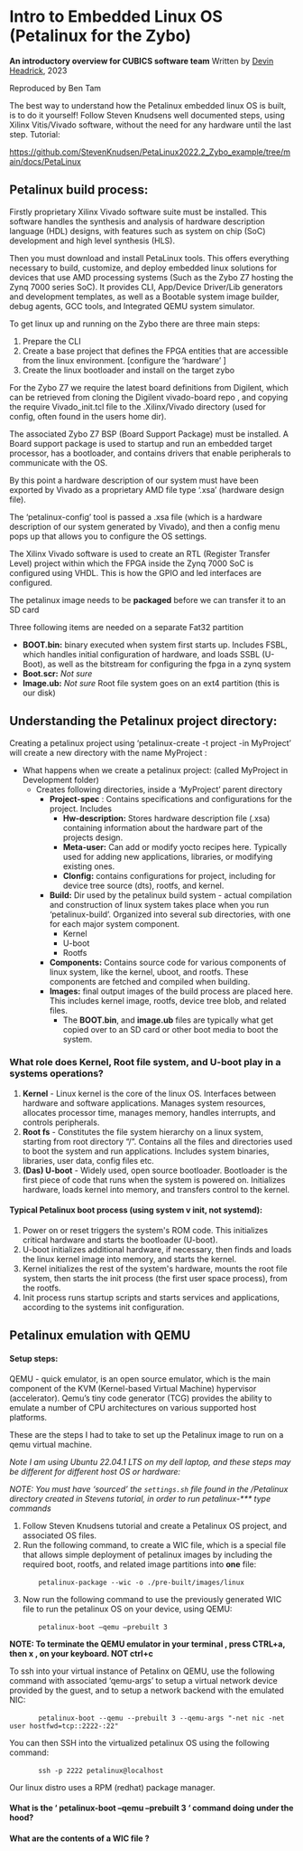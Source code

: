 # Intro to Embedded Linux OS (Petalinux for the Zybo)
**An introductory overview for CUBICS software team**
Written by [Devin Headrick](https://docs.google.com/document/d/1hTB31M3i9ML0qjcBVeHZdQ-cc0JnZzqu339hxukDt80/edit), 2023
   
Reproduced by Ben Tam

The best way to understand how the Petalinux embedded linux OS is built, is to do it yourself! Follow Steven Knudsens well documented steps, using Xilinx Vitis/Vivado software, without the need for any hardware until the last step. Tutorial: 

https://github.com/StevenKnudsen/PetaLinux2022.2_Zybo_example/tree/main/docs/PetaLinux



## Petalinux build process: 

Firstly proprietary Xilinx Vivado software suite must be installed. This software handles the synthesis and analysis of hardware description language (HDL) designs, with features such as system on chip (SoC) development and high level synthesis (HLS). 

Then you must download and install PetaLinux tools. This offers everything necessary to build, customize, and deploy embedded linux solutions for devices that use AMD processing systems (Such as the Zybo Z7 hosting the Zynq 7000 series SoC). It provides CLI, App/Device Driver/Lib generators and development templates, as well as a Bootable system image builder, debug agents, GCC tools, and Integrated QEMU system simulator. 

To get linux up and running on the Zybo there are three main steps:
1. Prepare the CLI
2. Create a base project that defines the FPGA entities that are accessible from the linux environment. [configure the ‘hardware’ ]
3. Create the linux bootloader and install on the target zybo

For the Zybo Z7 we require the latest board definitions from Digilent, which can be retrieved from cloning the Digilent vivado-board repo , and copying the require Vivado_init.tcl file to the .Xilinx/Vivado directory (used for config, often found in the users home dir).

The associated Zybo Z7 BSP (Board Support Package) must be installed. A Board support package is used to startup and run an embedded target processor, has a bootloader, and contains drivers that enable peripherals to communicate with the OS. 

By this point a hardware description of our system must have been exported by Vivado as a proprietary AMD file type ‘.xsa’ (hardware design file). 

The ‘petalinux-config’ tool is passed a .xsa file (which is a hardware description of our system generated by Vivado), and then a config menu pops up that allows you to configure the OS settings.

The Xilinx Vivado software is used to create an RTL (Register Transfer Level) project within which the FPGA inside the Zynq 7000 SoC is configured using VHDL. This is how the GPIO and led interfaces are configured. 

The petalinux image needs to be **packaged** before we can transfer it to an SD card 

Three following items are needed on a separate Fat32 partition 
- **BOOT.bin:** binary executed when system first starts up. Includes FSBL, which handles initial configuration of hardware, and loads SSBL (U-Boot), as well as the bitstream for configuring the fpga in a zynq system 
- **Boot.scr:** _Not sure_ 
- **Image.ub:** _Not sure_
Root file system goes on an ext4 partition (this is our disk) 

## Understanding the Petalinux project directory: 

Creating a petalinux project using ‘petalinux-create -t project -in MyProject’ will create a new directory with the name MyProject : 
- What happens when we create a petalinux project: (called MyProject in Development folder) 
    - Creates following directories, inside a ‘MyProject’ parent directory
        - **Project-spec** : Contains specifications and configurations for the project. Includes
            - **Hw-description:** Stores hardware description file (.xsa) containing information about the hardware part of the projects design.
            - **Meta-user:** Can add or modify yocto recipes here. Typically used for adding new applications, libraries, or modifying existing ones.
            - **Clonfig:** contains configurations for project, including for device tree source (dts), rootfs, and kernel.
        - **Build:** Dir used by the petalinux build system - actual compilation and construction of linux system takes place when you run ‘petalinux-build’. Organized into several sub directories, with one for each major system component. 
            - Kernel
            - U-boot
            - Rootfs
        - **Components:** Contains source code for various components of linux system, like the kernel, uboot, and rootfs. These components are fetched and compiled when building. 
        - **Images:** final output images of the build process are placed here. This includes kernel image, rootfs, device tree blob, and related files. 
            - The **BOOT.bin**, and **image.ub** files are typically what get copied over to an SD card or other boot media to boot the system. 

### What role does Kernel, Root file system, and U-boot play in a systems operations?
1. **Kernel** - Linux kernel is the core of the linux OS. Interfaces between hardware and software applications. Manages system resources, allocates processor time, manages memory, handles interrupts, and controls peripherals.
2. **Root fs** - Constitutes the file system hierarchy on a linux system, starting from root directory “/”. Contains all the files and directories used to boot the system and run applications. Includes system binaries, libraries, user data, config files etc. 
3. **(Das) U-boot** - Widely used, open source bootloader. Bootloader is the first piece of code that runs when the system is powered on. Initializes hardware, loads kernel into memory, and transfers control to the kernel. 

#### Typical Petalinux boot process (using system v init, not systemd): 
1. Power on or reset triggers the system's ROM code. This initializes critical hardware and starts the bootloader (U-boot).
2. U-boot initializes additional hardware, if necessary, then finds and loads the linux kernel image into memory, and starts the kernel. 
3. Kernel initializes the rest of the system's hardware, mounts the root file system, then starts the init process (the first user space process), from the rootfs. 
4. Init process runs startup scripts and starts services and applications, according to the systems init configuration. 



## Petalinux emulation with QEMU

#### Setup steps:
QEMU - quick emulator, is an open source emulator, which is the main component of the KVM (Kernel-based Virtual Machine) hypervisor (accelerator). Qemu’s tiny code generator (TCG) provides the ability to emulate a number of CPU architectures on various supported host platforms. 

These are the steps I had to take to set up the Petalinux image to run on a qemu virtual machine.

_Note I am using Ubuntu 22.04.1 LTS on my dell laptop, and these steps may be different for different host OS or hardware:_

_NOTE: You must have ‘sourced’ the ``settings.sh`` file found in the /Petalinux directory created in Stevens tutorial, in order to run petalinux-*** type commands_

1. Follow Steven Knudsens tutorial and create a Petalinux OS project, and associated OS files. 
2. Run the following command, to create a WIC file, which is a special file that allows simple deployment of petalinux images by including the required boot, rootfs, and related image partitions into **one** file:  

&nbsp;&nbsp;&nbsp;&nbsp;&nbsp;&nbsp;&nbsp;&nbsp;&nbsp;&nbsp;&nbsp;&nbsp;&nbsp;``petalinux-package --wic -o ./pre-built/images/linux`` 

3. Now run the following command to use the previously generated WIC file to run the petalinux OS on your device, using QEMU: 

&nbsp;&nbsp;&nbsp;&nbsp;&nbsp;&nbsp;&nbsp;&nbsp;&nbsp;&nbsp;&nbsp;&nbsp;&nbsp;``petalinux-boot –qemu –prebuilt 3``

**NOTE: To terminate the QEMU emulator in your terminal , press CTRL+a, then x , on your keyboard.  NOT ctrl+c**

To ssh into your virtual instance of Petalinx on QEMU, use the following command with associated ‘qemu-args’ to setup a virtual network device provided by the guest, and to setup a network backend with the emulated NIC:

&nbsp;&nbsp;&nbsp;&nbsp;&nbsp;&nbsp;&nbsp;&nbsp;&nbsp;&nbsp;&nbsp;&nbsp;&nbsp;``petalinux-boot --qemu --prebuilt 3 --qemu-args "-net nic -net user hostfwd=tcp::2222-:22"`` 

You can then SSH into the virtualized petalinux OS using the following command:

&nbsp;&nbsp;&nbsp;&nbsp;&nbsp;&nbsp;&nbsp;&nbsp;&nbsp;&nbsp;&nbsp;&nbsp;&nbsp;``ssh -p 2222 petalinux@localhost``

Our linux distro uses a RPM (redhat) package manager. 

#### What is the ‘ petalinux-boot –qemu –prebuilt 3 ‘ command doing under the hood? 

#### What are the contents of a WIC file ? 



